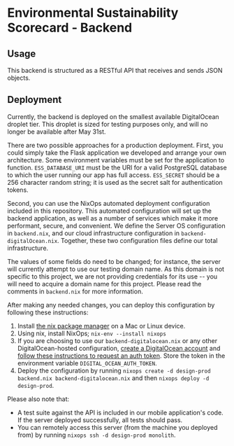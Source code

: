 # Environmental Sustainability Scorecard - Backend

## Usage

This backend is structured as a RESTful API that receives and sends JSON objects.

## Deployment

Currently, the backend is deployed on the smallest available DigitalOcean droplet tier.
This droplet is sized for testing purposes only,
and will no longer be available after May 31st.


There are two possible approaches for a production deployment.
First, you could simply take the Flask application we developed and arrange your own architecture.
Some environment variables must be set for the application to function.
`ESS_DATABASE_URI` must be the URI for a valid PostgreSQL database to which the user running our app has full access.
`ESS_SECRET` should be a 256 character random string; it is used as the secret salt for authentication tokens.

Second, you can use the NixOps automated deployment configuration included in this repository.
This automated configuration will set up the backend application, 
as well as a number of services which make it more performant, secure, and convenient.
We define the Server OS configuration in `backend.nix`,
and our cloud infrastructure configuration in `backend-digitalOcean.nix`.
Together, these two configuration files define our total infrastructure.

The values of some fields do need to be changed;
for instance, the server will currently attempt to use our testing domain name.
As this domain is not specific to this project,
we are not providing credentials for its use -- you will need to acquire a domain name for this project.
Please read the comments in `backend.nix` for more information.

After making any needed changes, you can deploy this configuration by following these instructions:

1. Install [the nix package manager](https://nixos.org/nix/) on a Mac or Linux device.
2. Using nix, install NixOps; `nix-env --install nixops`
3. If you are choosing to use our `backend-digitalocean.nix` or any other DigitalOcean-hosted configuration, [create a DigitalOcean account](https://www.digitalocean.com) and [follow these instructions to request an auth token](https://www.digitalocean.com/community/tutorials/how-to-use-the-digitalocean-api-v2). Store the token in the environment variable `DIGITAL_OCEAN_AUTH_TOKEN`.
4. Deploy the configuration by running `nixops create -d design-prod backend.nix backend-digitalocean.nix` and then `nixops deploy -d design-prod`.

Please also note that:
- A test suite against the API is included in our mobile application's code. If the server deployed successfully, all tests should pass.
- You can remotely access this server (from the machine you deployed from) by running `nixops ssh -d design-prod monolith`.



